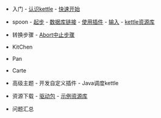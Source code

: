    - 入门
    - [认识kettle](/home)
    - [快速开始](/quickstart)
    
   - spoon
    - [起步](/spoon/start)
    - [数据库链接](/spoon/db-conect)
    - [使用插件](/spoon/plugins.md)
    - [输入](/spoon/input.md)
    - [kettle资源库](/spoon/repositorie.md)
   - 转换步骤
    - [Abort中止步骤](/step/abort.md)
   - KitChen
   - Pan
   - Carte
   - 高级主题
    - 开发自定义插件
    - Java调度kettle
       
   - 资源下载
    - [驱动包](/download)
    - [示例资源库](/demo-rep.md)
   - 问题汇总